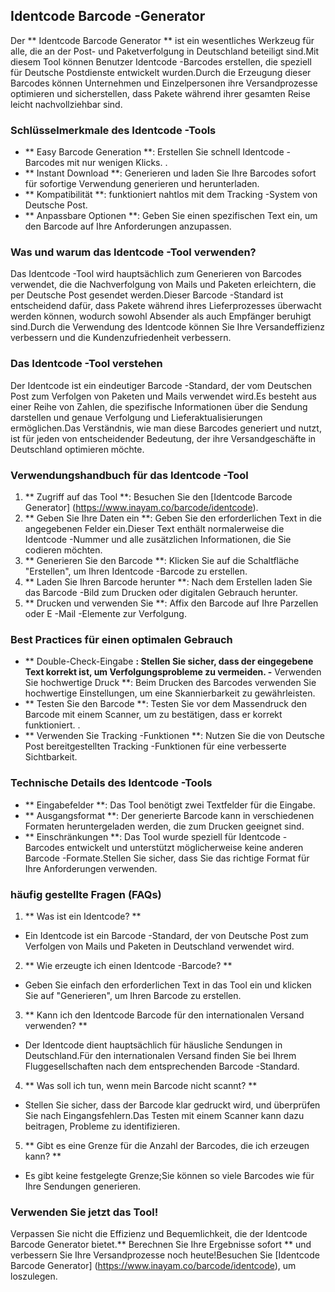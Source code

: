 ## Identcode Barcode -Generator

Der ** Identcode Barcode Generator ** ist ein wesentliches Werkzeug für alle, die an der Post- und Paketverfolgung in Deutschland beteiligt sind.Mit diesem Tool können Benutzer Identcode -Barcodes erstellen, die speziell für Deutsche Postdienste entwickelt wurden.Durch die Erzeugung dieser Barcodes können Unternehmen und Einzelpersonen ihre Versandprozesse optimieren und sicherstellen, dass Pakete während ihrer gesamten Reise leicht nachvollziehbar sind.

### Schlüsselmerkmale des Identcode -Tools

- ** Easy Barcode Generation **: Erstellen Sie schnell Identcode -Barcodes mit nur wenigen Klicks.
.
- ** Instant Download **: Generieren und laden Sie Ihre Barcodes sofort für sofortige Verwendung generieren und herunterladen.
- ** Kompatibilität **: funktioniert nahtlos mit dem Tracking -System von Deutsche Post.
- ** Anpassbare Optionen **: Geben Sie einen spezifischen Text ein, um den Barcode auf Ihre Anforderungen anzupassen.

### Was und warum das Identcode -Tool verwenden?

Das Identcode -Tool wird hauptsächlich zum Generieren von Barcodes verwendet, die die Nachverfolgung von Mails und Paketen erleichtern, die per Deutsche Post gesendet werden.Dieser Barcode -Standard ist entscheidend dafür, dass Pakete während ihres Lieferprozesses überwacht werden können, wodurch sowohl Absender als auch Empfänger beruhigt sind.Durch die Verwendung des Identcode können Sie Ihre Versandeffizienz verbessern und die Kundenzufriedenheit verbessern.

### Das Identcode -Tool verstehen

Der Identcode ist ein eindeutiger Barcode -Standard, der vom Deutschen Post zum Verfolgen von Paketen und Mails verwendet wird.Es besteht aus einer Reihe von Zahlen, die spezifische Informationen über die Sendung darstellen und genaue Verfolgung und Lieferaktualisierungen ermöglichen.Das Verständnis, wie man diese Barcodes generiert und nutzt, ist für jeden von entscheidender Bedeutung, der ihre Versandgeschäfte in Deutschland optimieren möchte.

### Verwendungshandbuch für das Identcode -Tool

1. ** Zugriff auf das Tool **: Besuchen Sie den [Identcode Barcode Generator] (https://www.inayam.co/barcode/identcode).
2. ** Geben Sie Ihre Daten ein **: Geben Sie den erforderlichen Text in die angegebenen Felder ein.Dieser Text enthält normalerweise die Identcode -Nummer und alle zusätzlichen Informationen, die Sie codieren möchten.
3. ** Generieren Sie den Barcode **: Klicken Sie auf die Schaltfläche "Erstellen", um Ihren Identcode -Barcode zu erstellen.
4. ** Laden Sie Ihren Barcode herunter **: Nach dem Erstellen laden Sie das Barcode -Bild zum Drucken oder digitalen Gebrauch herunter.
5. ** Drucken und verwenden Sie **: Affix den Barcode auf Ihre Parzellen oder E -Mail -Elemente zur Verfolgung.

### Best Practices für einen optimalen Gebrauch

- ** Double-Check-Eingabe **: Stellen Sie sicher, dass der eingegebene Text korrekt ist, um Verfolgungsprobleme zu vermeiden.
-** Verwenden Sie hochwertige Druck **: Beim Drucken des Barcodes verwenden Sie hochwertige Einstellungen, um eine Skannierbarkeit zu gewährleisten.
- ** Testen Sie den Barcode **: Testen Sie vor dem Massendruck den Barcode mit einem Scanner, um zu bestätigen, dass er korrekt funktioniert.
.
- ** Verwenden Sie Tracking -Funktionen **: Nutzen Sie die von Deutsche Post bereitgestellten Tracking -Funktionen für eine verbesserte Sichtbarkeit.

### Technische Details des Identcode -Tools

- ** Eingabefelder **: Das Tool benötigt zwei Textfelder für die Eingabe.
- ** Ausgangsformat **: Der generierte Barcode kann in verschiedenen Formaten heruntergeladen werden, die zum Drucken geeignet sind.
- ** Einschränkungen **: Das Tool wurde speziell für Identcode -Barcodes entwickelt und unterstützt möglicherweise keine anderen Barcode -Formate.Stellen Sie sicher, dass Sie das richtige Format für Ihre Anforderungen verwenden.

### häufig gestellte Fragen (FAQs)

1. ** Was ist ein Identcode? **
- Ein Identcode ist ein Barcode -Standard, der von Deutsche Post zum Verfolgen von Mails und Paketen in Deutschland verwendet wird.

2. ** Wie erzeugte ich einen Identcode -Barcode? **
- Geben Sie einfach den erforderlichen Text in das Tool ein und klicken Sie auf "Generieren", um Ihren Barcode zu erstellen.

3. ** Kann ich den Identcode Barcode für den internationalen Versand verwenden? **
- Der Identcode dient hauptsächlich für häusliche Sendungen in Deutschland.Für den internationalen Versand finden Sie bei Ihrem Fluggesellschaften nach dem entsprechenden Barcode -Standard.

4. ** Was soll ich tun, wenn mein Barcode nicht scannt? **
- Stellen Sie sicher, dass der Barcode klar gedruckt wird, und überprüfen Sie nach Eingangsfehlern.Das Testen mit einem Scanner kann dazu beitragen, Probleme zu identifizieren.

5. ** Gibt es eine Grenze für die Anzahl der Barcodes, die ich erzeugen kann? **
- Es gibt keine festgelegte Grenze;Sie können so viele Barcodes wie für Ihre Sendungen generieren.

### Verwenden Sie jetzt das Tool!

Verpassen Sie nicht die Effizienz und Bequemlichkeit, die der Identcode Barcode Generator bietet.** Berechnen Sie Ihre Ergebnisse sofort ** und verbessern Sie Ihre Versandprozesse noch heute!Besuchen Sie [Identcode Barcode Generator] (https://www.inayam.co/barcode/identcode), um loszulegen.